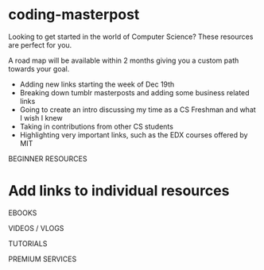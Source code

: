 # coding-masterpost
Looking to get started in the world of Computer Science? These resources are perfect for you. 

A road map will be available within 2 months giving you a custom path towards your goal. 
+ Adding new links starting the week of Dec 19th
+ Breaking down tumblr masterposts and adding some business related links
+ Going to create an intro discussing my time as a CS Freshman and what I wish I knew
+ Taking in contributions from other CS students
+ Highlighting very important links, such as the EDX courses offered by MIT

BEGINNER RESOURCES
# Add links to individual resources 
EBOOKS

VIDEOS / VLOGS

TUTORIALS 

PREMIUM SERVICES
